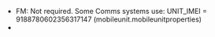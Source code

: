 - FM: Not required. Some Comms systems use: UNIT_IMEI = 9188780602356317147 (mobileunit.mobileunitproperties)
- 
